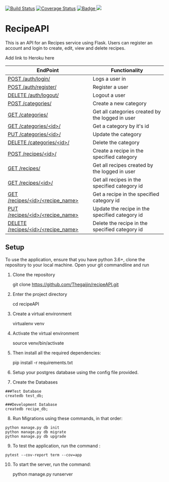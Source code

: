[![Build Status](https://travis-ci.org/Thegaijin/RecipeAPI.svg?branch=master)](https://travis-ci.org/Thegaijin/RecipeAPI)
[![Coverage Status](https://coveralls.io/repos/github/Thegaijin/RecipeAPI/badge.svg?branch=validate)](https://coveralls.io/github/Thegaijin/RecipeAPI?branch=validate)
<a href="https://www.python.org/dev/peps/pep-0008/">
<img class="notice-badge" src="https://img.shields.io/badge/code%20style-pep8-orange.svg" alt="Badge"/>
</a>
<a href="https://codeclimate.com/github/Thegaijin/RecipeAPI/maintainability"><img src="https://api.codeclimate.com/v1/badges/c75e4a167e39a25c50aa/maintainability" /></a>

# RecipeAPI

This is an API for an Recipes service using Flask. Users can register an account and login to create, edit, view and delete recipes.

Add link to Heroku here

| EndPoint                                   | Functionality                                    |
| ------------------------------------------ | ------------------------------------------------ |
| [ POST /auth/login/ ](#)                   | Logs a user in                                   |
| [ POST /auth/register/ ](#)                | Register a user                                  |
| [ DELETE /auth/logout/ ](#)                | Logout a user                                    |
| [ POST /categories/ ](#)                   | Create a new category                            |
| [ GET /categories/ ](#)                    | Get all categories created by the logged in user |
| [ GET /categories/\<id>/ ](#)              | Get a category by it's id                        |
| [ PUT /categories/\<id>/ ](#)              | Update the category                              |
| [ DELETE /categories/\<id>/ ](#)           | Delete the category                              |
| [ POST /recipes/\<id>/ ](#)                | Create a recipe in the specified category        |
| [ GET /recipes/](#)                        | Get all recipes created by the logged in user    |
| [ GET /recipes/\<id>/](#)                  | Get all recipes in the specified category id     |
| [ GET /recipes/\<id>/\<recipe_name>](#)    | Get a recipe in the specified category id        |
| [ PUT /recipes/\<id>/<recipe_name> ](#)    | Update the recipe in the specified category id   |
| [ DELETE /recipes/\<id>/<recipe_name> ](#) | Delete the recipe in the specified category id   |

## Setup

To use the application, ensure that you have python 3.6+, clone the repository to your local machine. Open your git commandline and run

1. Clone the repository

   git clone https://github.com/Thegaijin/recipeAPI.git

2. Enter the project directory

   cd recipeAPI

3. Create a virtual environment

   virtualenv venv

4. Activate the virtual environment

   source venv/bin/activate

5. Then install all the required dependencies:

   pip install -r requirements.txt

6. Setup your postgres database using the config file provided.

7. Create the Databases

```
###Test Database
createdb test_db;

###Development Database
createdb recipe_db;
```

8. Run Migrations using these commands, in that order:

```
python manage.py db init
python manage.py db migrate
python manage.py db upgrade
```

9. To test the application, run the command :

```
pytest --cov-report term --cov=app
```

10. To start the server, run the command:

    python manage.py runserver
